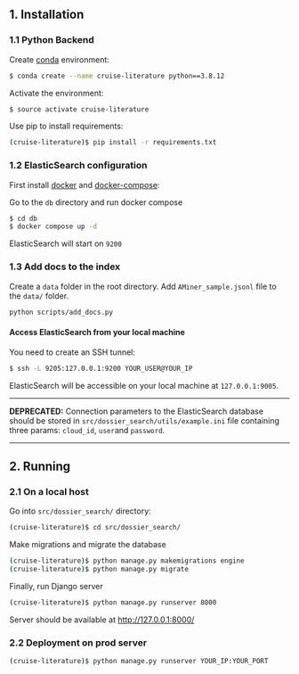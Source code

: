 ## 1. Installation

### 1.1 Python Backend

Create [conda](https://docs.conda.io/en/latest/miniconda.html) environment:

```bash
$ conda create --name cruise-literature python==3.8.12
```

Activate the environment:

```bash
$ source activate cruise-literature
```

Use pip to install requirements:

```bash
(cruise-literature)$ pip install -r requirements.txt
```

### 1.2 ElasticSearch configuration

First install [docker](https://www.digitalocean.com/community/tutorials/how-to-install-and-use-docker-on-ubuntu-20-04) and [docker-compose](https://www.digitalocean.com/community/tutorials/how-to-install-and-use-docker-compose-on-ubuntu-20-04#step-1-installing-docker-compose):

Go to the `db` directory and run docker compose 
```bash
$ cd db
$ docker compose up -d
```

ElasticSearch will start on `9200`

### 1.3 Add docs to the index

Create a `data` folder in the root directory. Add `AMiner_sample.jsonl` file to the `data/` folder.

```bash
python scripts/add_docs.py
```


#### Access ElasticSearch from your local machine

You need to create an SSH tunnel:

```bash
$ ssh -L 9205:127.0.0.1:9200 YOUR_USER@YOUR_IP
```

ElasticSearch will be accessible on your local machine at `127.0.0.1:9005`.

_____
__DEPRECATED:__ Connection parameters to the ElasticSearch database should be stored in `src/dossier_search/utils/example.ini` file containing three params: `cloud_id`, `user`and `password`.
_____


## 2. Running

### 2.1 On a local host

Go into `src/dossier_search/` directory: 

```bash
(cruise-literature)$ cd src/dossier_search/
```

Make migrations and migrate the database

```bash
(cruise-literature)$ python manage.py makemigrations engine
(cruise-literature)$ python manage.py migrate
```

Finally, run Django server

```bash
(cruise-literature)$ python manage.py runserver 8000
```

Server should be available at http://127.0.0.1:8000/


### 2.2 Deployment on prod server

```bash
(cruise-literature)$ python manage.py runserver YOUR_IP:YOUR_PORT
```

